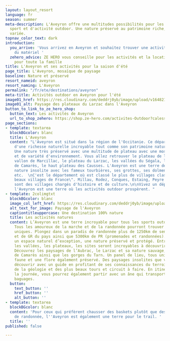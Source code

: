 ```yaml
---
layout: layout_resort
language: fr
season: summer
meta-description: L'Aveyron offre une multitudes possibilités pour les amateurs de
  sport et d'activité outdoor. Une nature préservé au patrimoine riche, naturel et
  variée.
topnav_color_text: dark
introduction:
  you_arrive: 'Vous arrivez en Aveyron et souhaitez trouver une activité ou louer
    du matériel '
  zehero_advice: ZE HERO vous conseille pour les activités et la location des équipements
    pour toute la famille
title: L'Aveyron et ses activités pour la saison d'été
page_title: L'Aveyron, mosaïque de paysage
baseline: Nature et préservé
resort_nameid: aveyron
resort_naming: L'Aveyron
permalink: "/fr/ete/destinations/aveyron"
meta-title: Activités outdoor en Aveyron pour l'été
image01_href: https://res.cloudinary.com/deddrj0yb/image/upload/v1648216441/website/resorts/Aveyron/sebastien-le-derout-aj-On_6TwoI-unsplash.jpg
image01_alt: Paysage des plateaux du Larzac dans l'Aveyron
button_to_link_to_ze_hero_shop:
  button_text: Les activités de Aveyron
  url_to_shop_zehero: https://shop.ze-hero.com/activites-Outdoor?calessonstype=all&catypegenderlistsummer=all&calessonsactivitytype=Surf&start-date=
page_sections:
- template: textarea
  blockBGcolor: blanc
  title: L'Aveyron
  content: "L'Aveyron est situé dans la région de l'Occitanie. Ce département est
    d'une richesse naturelle incroyable tout comme son patrimoine naturel et culturel.
    Une nature très préservé avec une multitude de plateau avec une mosaïque de couleurs
    et de variété d'environnement. Vous allez retrouver le plateau de l'Aubrac, le
    vallon de Marcillac, le plateau du Larzac, les vallées du Ségala, les terres rouges
    de Camarès, le haut plateau des Causses. L'Aveyron est une terre de trésor, d'une
    nature insolite avec les fameux tourbières, ses grottes, ses dolmens et menhirs,
    etc.  \nC'est le département où est classé le plus de villages classés \"Plus
    beaux villages de France\". Millau, Rodez, Conques, Estaing, Peyre et bien d'autres
    sont des villages chargés d'histoire et de culture.\n\nVivez un dépaysement total,
    l'Aveyron est une terre où les activités outdoor prospèrent. "
- template: 2colimgtxt
  blockBGcolor: blanc
  image_col_left_href: https://res.cloudinary.com/deddrj0yb/image/upload/v1648216440/website/resorts/Aveyron/philippe-bout-8SBVEQFmrOU-unsplash.jpg
  alt_text_for_image: Paysage de l'Aveyron
  captiontitleuppercase: Une destination 100% nature
  title: Les activités natures
  content: L’Aveyron est une terre incroyable pour tous les sports outdoor et nature.
    Tous les amoureux de la marche et de la randonnée pourront trouver des itinéraires
    uniques. Plongez dans un paradis de randonnée plus de 1250km de sentiers de GR
    et de GR du pays ainsi que 5300km de PR (promenades et randonnées). Vous découvrez
    un espace naturel d’exception, une nature préservé et protégé. Entre les gorges,
    les vallées, les plateaux, les sites seront incroyables à découvrir via la randonnée.
    Découvrez les paysages de l’Aubrac, le Larzac et sa nature sauvage, le Rougier
    de Camarès ainsi que les gorges du Tarn. Un panel de lieu, tous uniques pour une
    faune et une flore également préservé. Des paysages insolites que vous pourrez
    découvrir avec un guide en profitant de ses connaissances du terroir, de la nature,
    de la géologie et des plus beaux tours et circuit à faire. En itinérance ou à
    la journée, vous pourrez également partir avec un âne qui transportera tous vos
    baguages.
  button:
    text_button: ''
    href_button: ''
    alt_button: ''
- template: textarea
  blockBGcolor: blanc
  content: 'Pour ceux qui préfèrent chausser des baskets plutôt que des chaussures
    de randonnée, l''Aveyron est également une terre pour le trail. '
  title: ''
published: false

---
```

